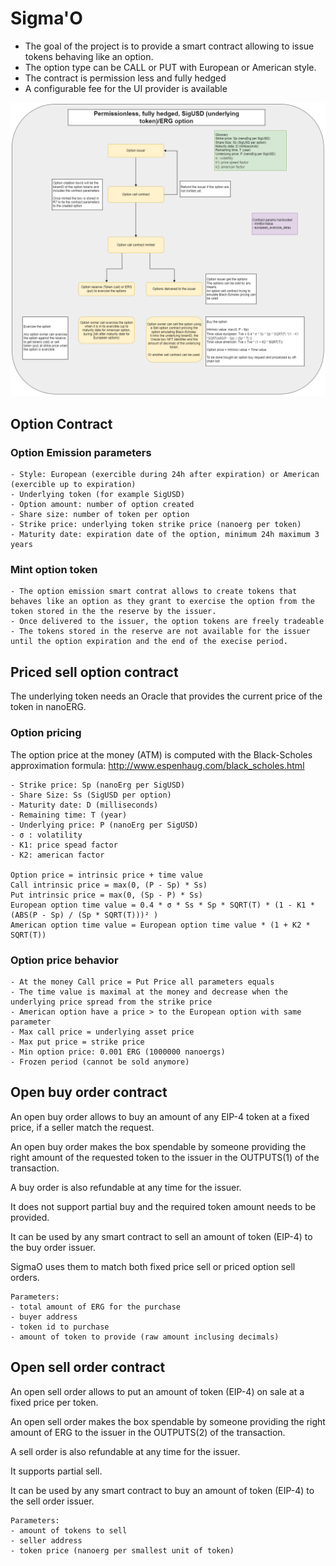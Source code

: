 # Sigma'O

- The goal of the project is to provide a smart contract allowing to issue tokens behaving like an option.
- The option type can be CALL or PUT with European or American style.
- The contract is permission less and fully hedged
- A configurable fee for the UI provider is available

![Sigma'O global diagram](./contract/Option_global.drawio.png)

## Option Contract
### Option Emission parameters
    - Style: European (exercible during 24h after expiration) or American (exercible up to expiration)
    - Underlying token (for example SigUSD)
    - Option amount: number of option created
    - Share size: number of token per option
    - Strike price: underlying token strike price (nanoerg per token)
    - Maturity date: expiration date of the option, minimum 24h maximum 3 years

### Mint option token
    - The option emission smart contrat allows to create tokens that behaves like an option as they grant to exercise the option from the token stored in the the reserve by the issuer.
    - Once delivered to the issuer, the option tokens are freely tradeable
    - The tokens stored in the reserve are not available for the issuer until the option expiration and the end of the execise period.


## Priced sell option contract
The underlying token needs an Oracle that provides the current price of the token in nanoERG.
### Option pricing
The option price at the money (ATM) is computed with the Black-Scholes approximation formula:
http://www.espenhaug.com/black_scholes.html

    - Strike price: Sp (nanoErg per SigUSD)
    - Share Size: Ss (SigUSD per option)
    - Maturity date: D (milliseconds)
    - Remaining time: T (year)
    - Underlying price: P (nanoErg per SigUSD)
    - σ : volatility
    - K1: price spead factor 
    - K2: american factor

    Option price = intrinsic price + time value
    Call intrinsic price = max(0, (P - Sp) * Ss)
    Put intrinsic price = max(0, (Sp - P) * Ss)
    European option time value = 0.4 * σ * Ss * Sp * SQRT(T) * (1 - K1 * (ABS(P - Sp) / (Sp * SQRT(T)))² )
    American option time value = European option time value * (1 + K2 * SQRT(T))

### Option price behavior
    - At the money Call price = Put Price all parameters equals
    - The time value is maximal at the money and decrease when the underlying price spread from the strike price
    - American option have a price > to the European option with same parameter
    - Max call price = underlying asset price
    - Max put price = strike price
    - Min option price: 0.001 ERG (1000000 nanoergs)
    - Frozen period (cannot be sold anymore)


## Open buy order contract

An open buy order allows to buy an amount of any EIP-4 token at a fixed price, if a seller match the request.

An open buy order makes the box spendable by someone providing the right amount of the requested token to the issuer in the OUTPUTS(1) of the transaction.

A buy order is also refundable at any time for the issuer.

It does not support partial buy and the required token amount needs to be provided.

It can be used by any smart contract to sell an amount of token (EIP-4) to the buy order issuer.

SigmaO uses them to match both fixed price sell or priced option sell orders.

    Parameters:
    - total amount of ERG for the purchase
    - buyer address
    - token id to purchase
    - amount of token to provide (raw amount inclusing decimals)


## Open sell order contract

An open sell order allows to put an amount of token (EIP-4) on sale at a fixed price per token.

An open sell order makes the box spendable by someone providing the right amount of ERG to the issuer in the OUTPUTS(2) of the transaction.

A sell order is also refundable at any time for the issuer.

It supports partial sell.

It can be used by any smart contract to buy an amount of token (EIP-4) to the sell order issuer.

    Parameters:
    - amount of tokens to sell
    - seller address
    - token price (nanoerg per smallest unit of token)

